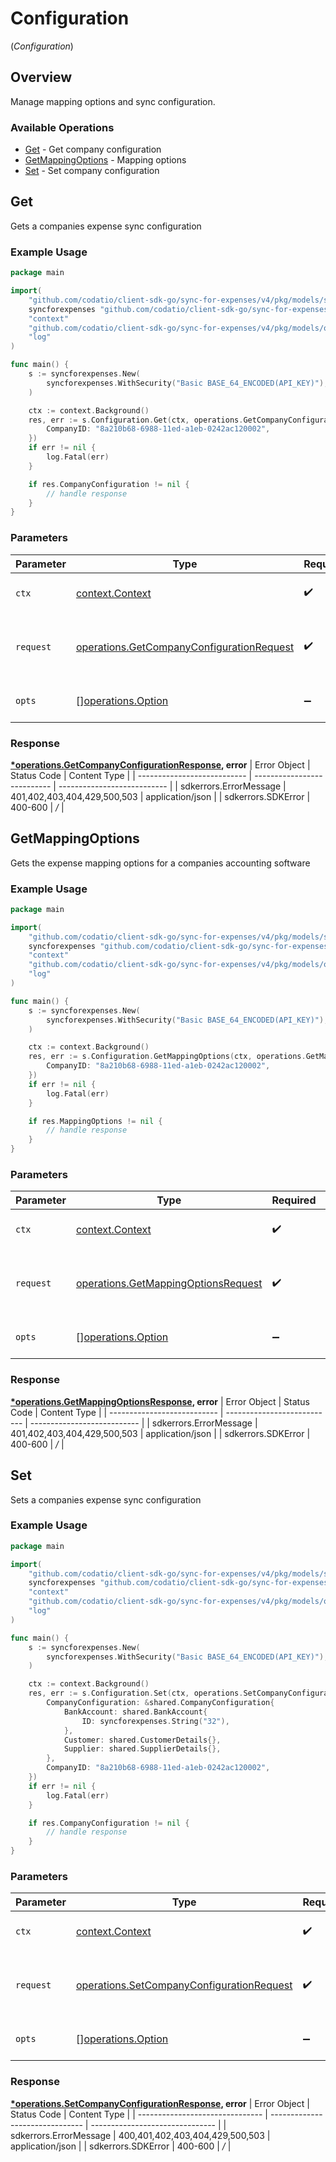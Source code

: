 # Configuration
(*Configuration*)

## Overview

Manage mapping options and sync configuration.

### Available Operations

* [Get](#get) - Get company configuration
* [GetMappingOptions](#getmappingoptions) - Mapping options
* [Set](#set) - Set company configuration

## Get

Gets a companies expense sync configuration

### Example Usage

```go
package main

import(
	"github.com/codatio/client-sdk-go/sync-for-expenses/v4/pkg/models/shared"
	syncforexpenses "github.com/codatio/client-sdk-go/sync-for-expenses/v4"
	"context"
	"github.com/codatio/client-sdk-go/sync-for-expenses/v4/pkg/models/operations"
	"log"
)

func main() {
    s := syncforexpenses.New(
        syncforexpenses.WithSecurity("Basic BASE_64_ENCODED(API_KEY)"),
    )

    ctx := context.Background()
    res, err := s.Configuration.Get(ctx, operations.GetCompanyConfigurationRequest{
        CompanyID: "8a210b68-6988-11ed-a1eb-0242ac120002",
    })
    if err != nil {
        log.Fatal(err)
    }

    if res.CompanyConfiguration != nil {
        // handle response
    }
}
```

### Parameters

| Parameter                                                                                                  | Type                                                                                                       | Required                                                                                                   | Description                                                                                                |
| ---------------------------------------------------------------------------------------------------------- | ---------------------------------------------------------------------------------------------------------- | ---------------------------------------------------------------------------------------------------------- | ---------------------------------------------------------------------------------------------------------- |
| `ctx`                                                                                                      | [context.Context](https://pkg.go.dev/context#Context)                                                      | :heavy_check_mark:                                                                                         | The context to use for the request.                                                                        |
| `request`                                                                                                  | [operations.GetCompanyConfigurationRequest](../../pkg/models/operations/getcompanyconfigurationrequest.md) | :heavy_check_mark:                                                                                         | The request object to use for the request.                                                                 |
| `opts`                                                                                                     | [][operations.Option](../../pkg/models/operations/option.md)                                               | :heavy_minus_sign:                                                                                         | The options for this request.                                                                              |


### Response

**[*operations.GetCompanyConfigurationResponse](../../pkg/models/operations/getcompanyconfigurationresponse.md), error**
| Error Object                | Status Code                 | Content Type                |
| --------------------------- | --------------------------- | --------------------------- |
| sdkerrors.ErrorMessage      | 401,402,403,404,429,500,503 | application/json            |
| sdkerrors.SDKError          | 400-600                     | */*                         |

## GetMappingOptions

Gets the expense mapping options for a companies accounting software

### Example Usage

```go
package main

import(
	"github.com/codatio/client-sdk-go/sync-for-expenses/v4/pkg/models/shared"
	syncforexpenses "github.com/codatio/client-sdk-go/sync-for-expenses/v4"
	"context"
	"github.com/codatio/client-sdk-go/sync-for-expenses/v4/pkg/models/operations"
	"log"
)

func main() {
    s := syncforexpenses.New(
        syncforexpenses.WithSecurity("Basic BASE_64_ENCODED(API_KEY)"),
    )

    ctx := context.Background()
    res, err := s.Configuration.GetMappingOptions(ctx, operations.GetMappingOptionsRequest{
        CompanyID: "8a210b68-6988-11ed-a1eb-0242ac120002",
    })
    if err != nil {
        log.Fatal(err)
    }

    if res.MappingOptions != nil {
        // handle response
    }
}
```

### Parameters

| Parameter                                                                                      | Type                                                                                           | Required                                                                                       | Description                                                                                    |
| ---------------------------------------------------------------------------------------------- | ---------------------------------------------------------------------------------------------- | ---------------------------------------------------------------------------------------------- | ---------------------------------------------------------------------------------------------- |
| `ctx`                                                                                          | [context.Context](https://pkg.go.dev/context#Context)                                          | :heavy_check_mark:                                                                             | The context to use for the request.                                                            |
| `request`                                                                                      | [operations.GetMappingOptionsRequest](../../pkg/models/operations/getmappingoptionsrequest.md) | :heavy_check_mark:                                                                             | The request object to use for the request.                                                     |
| `opts`                                                                                         | [][operations.Option](../../pkg/models/operations/option.md)                                   | :heavy_minus_sign:                                                                             | The options for this request.                                                                  |


### Response

**[*operations.GetMappingOptionsResponse](../../pkg/models/operations/getmappingoptionsresponse.md), error**
| Error Object                | Status Code                 | Content Type                |
| --------------------------- | --------------------------- | --------------------------- |
| sdkerrors.ErrorMessage      | 401,402,403,404,429,500,503 | application/json            |
| sdkerrors.SDKError          | 400-600                     | */*                         |

## Set

Sets a companies expense sync configuration

### Example Usage

```go
package main

import(
	"github.com/codatio/client-sdk-go/sync-for-expenses/v4/pkg/models/shared"
	syncforexpenses "github.com/codatio/client-sdk-go/sync-for-expenses/v4"
	"context"
	"github.com/codatio/client-sdk-go/sync-for-expenses/v4/pkg/models/operations"
	"log"
)

func main() {
    s := syncforexpenses.New(
        syncforexpenses.WithSecurity("Basic BASE_64_ENCODED(API_KEY)"),
    )

    ctx := context.Background()
    res, err := s.Configuration.Set(ctx, operations.SetCompanyConfigurationRequest{
        CompanyConfiguration: &shared.CompanyConfiguration{
            BankAccount: shared.BankAccount{
                ID: syncforexpenses.String("32"),
            },
            Customer: shared.CustomerDetails{},
            Supplier: shared.SupplierDetails{},
        },
        CompanyID: "8a210b68-6988-11ed-a1eb-0242ac120002",
    })
    if err != nil {
        log.Fatal(err)
    }

    if res.CompanyConfiguration != nil {
        // handle response
    }
}
```

### Parameters

| Parameter                                                                                                  | Type                                                                                                       | Required                                                                                                   | Description                                                                                                |
| ---------------------------------------------------------------------------------------------------------- | ---------------------------------------------------------------------------------------------------------- | ---------------------------------------------------------------------------------------------------------- | ---------------------------------------------------------------------------------------------------------- |
| `ctx`                                                                                                      | [context.Context](https://pkg.go.dev/context#Context)                                                      | :heavy_check_mark:                                                                                         | The context to use for the request.                                                                        |
| `request`                                                                                                  | [operations.SetCompanyConfigurationRequest](../../pkg/models/operations/setcompanyconfigurationrequest.md) | :heavy_check_mark:                                                                                         | The request object to use for the request.                                                                 |
| `opts`                                                                                                     | [][operations.Option](../../pkg/models/operations/option.md)                                               | :heavy_minus_sign:                                                                                         | The options for this request.                                                                              |


### Response

**[*operations.SetCompanyConfigurationResponse](../../pkg/models/operations/setcompanyconfigurationresponse.md), error**
| Error Object                    | Status Code                     | Content Type                    |
| ------------------------------- | ------------------------------- | ------------------------------- |
| sdkerrors.ErrorMessage          | 400,401,402,403,404,429,500,503 | application/json                |
| sdkerrors.SDKError              | 400-600                         | */*                             |
